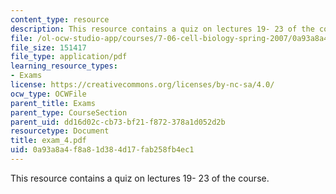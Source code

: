 ```yaml
---
content_type: resource
description: This resource contains a quiz on lectures 19- 23 of the course.
file: /ol-ocw-studio-app/courses/7-06-cell-biology-spring-2007/0a93a8a4f8a81d384d17fab258fb4ec1_exam_4.pdf
file_size: 151417
file_type: application/pdf
learning_resource_types:
- Exams
license: https://creativecommons.org/licenses/by-nc-sa/4.0/
ocw_type: OCWFile
parent_title: Exams
parent_type: CourseSection
parent_uid: dd16d02c-cb73-bf21-f872-378a1d052d2b
resourcetype: Document
title: exam_4.pdf
uid: 0a93a8a4-f8a8-1d38-4d17-fab258fb4ec1
---
```

This resource contains a quiz on lectures 19- 23 of the course.